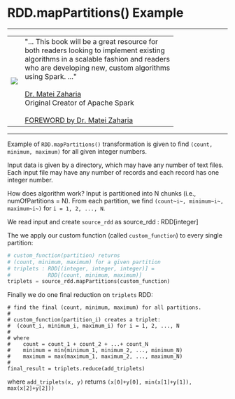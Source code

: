 # RDD.mapPartitions() Example

-------

<table>
<tr>
<td>
<a href="https://www.oreilly.com/library/view/data-algorithms-with/9781492082378/">
<img src="https://learning.oreilly.com/library/cover/9781492082378/250w/">
</a>
</td>
<td>
"... This  book  will be a  great resource for <br>
both readers looking  to  implement  existing <br>
algorithms in a scalable fashion and readers <br>
who are developing new, custom algorithms  <br>
using Spark. ..." <br>
<br>
<a href="https://cs.stanford.edu/people/matei/">Dr. Matei Zaharia</a><br>
Original Creator of Apache Spark <br>
<br>
<a href="https://github.com/mahmoudparsian/data-algorithms-with-spark/blob/master/docs/FOREWORD_by_Dr_Matei_Zaharia.md">FOREWORD by Dr. Matei Zaharia</a><br>
</td>
</tr>   
</table>

-------

Example of `RDD.mapPartitions()` transformation 
is given to find `(count, minimum, maximum)` for 
all given integer numbers.
 
Input data is given by a directory, which may have
any number of text files. Each input file may have 
any number of records and each record has one 
integer number.

How does algorithm work? Input is partitioned into
N chunks (i.e., numOfPartitions = N). From each 
partition, we find `(count~i~, minimum~i~, maximum~i~)`
for `i = 1, 2, ..., N`.

We read input and create `source_rdd` as
	source_rdd : RDD[integer]

The we apply our custom function (called `custom_function`)
to every single partition:

~~~python
# custom_function(partition) returns  
# (count, minimum, maximum) for a given partition
# triplets : RDD[(integer, integer, integer)] = 
#            RDD[(count, minimum, maximum)]
triplets = source_rdd.mapPartitions(custom_function)
~~~
	
Finally we do one final reduction on `triplets` RDD:

	# find the final (count, minimum, maximum) for all partitions.
	#
	# custom_function(partition_i) creates a triplet: 
	#  (count_i, minimum_i, maximum_i) for i = 1, 2, ..., N
	#
	# where 
	#    count = count_1 + count_2 + ...+ count_N
	#    minimum = min(minimum_1, minimum_2, ..., minimum_N)
	#    maximum = max(maximum_1, maximum_2, ..., maximum_N)
	#
	final_result = triplets.reduce(add_triplets)
	
where `add_triplets(x, y)` 
returns `(x[0]+y[0], min(x[1]+y[1]), max(x[2]+y[2]))`




